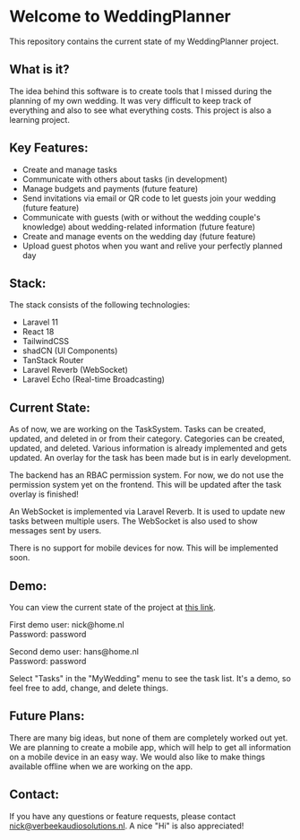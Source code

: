 <h1>Welcome to WeddingPlanner</h1>
<p>This repository contains the current state of my WeddingPlanner project.</p>

<h2>What is it?</h2>
<p>The idea behind this software is to create tools that I missed during the planning of my own wedding. It was very difficult to keep track of everything and also to see what everything costs. This project is also a learning project.</p>

<h2>Key Features:</h2>
<ul>
  <li>Create and manage tasks</li>
  <li>Communicate with others about tasks (in development)</li>
  <li>Manage budgets and payments (future feature)</li>
  <li>Send invitations via email or QR code to let guests join your wedding (future feature)</li>
  <li>Communicate with guests (with or without the wedding couple's knowledge) about wedding-related information (future feature)</li>
  <li>Create and manage events on the wedding day (future feature)</li>
  <li>Upload guest photos when you want and relive your perfectly planned day</li>
</ul>

<h2>Stack:</h2> 
<p>The stack consists of the following technologies:</p> 
<ul> 
    <li>Laravel 11</li> 
    <li>React 18</li> 
    <li>TailwindCSS</li> 
    <li>shadCN (UI Components)</li> 
    <li>TanStack Router</li> 
    <li>Laravel Reverb (WebSocket)</li> 
    <li>Laravel Echo (Real-time Broadcasting)</li> 
</ul>

<h2>Current State:</h2>
<p>As of now, we are working on the TaskSystem. Tasks can be created, updated, and deleted in or from their category. Categories can be created, updated, and deleted. Various information is already implemented and gets updated. An overlay for the task has been made but is in early development.</p>

<p>The backend has an RBAC permission system. For now, we do not use the permission system yet on the frontend. This will be updated after the task overlay is finished!</p>

<p>An WebSocket is implemented via Laravel Reverb. It is used to update new tasks between multiple users. The WebSocket is also used to show messages sent by users.</p>

<p>There is no support for mobile devices for now. This will be implemented soon.</p>

<h2>Demo:</h2>
<p>You can view the current state of the project at <a href="https://vibrant-napier.85-215-68-138.plesk.page/login">this link</a>.</p>

<p>First demo user: nick@home.nl<br>
Password: password</p>

<p>Second demo user: hans@home.nl<br>
Password: password</p>

<p>Select "Tasks" in the "MyWedding" menu to see the task list. It's a demo, so feel free to add, change, and delete things.</p>

<h2>Future Plans:</h2>
<p>There are many big ideas, but none of them are completely worked out yet. We are planning to create a mobile app, which will help to get all information on a mobile device in an easy way. We would also like to make things available offline when we are working on the app.</p>

<h2>Contact:</h2>
<p>If you have any questions or feature requests, please contact <a href="mailto:nick@verbeekaudiosolutions.nl">nick@verbeekaudiosolutions.nl</a>. A nice "Hi" is also appreciated!</p>
